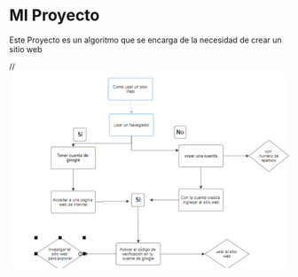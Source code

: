 # MI Proyecto
Este Proyecto es un algoritmo que se encarga de la necesidad de crear un sitio web

//
![alt text](<Captura de pantalla 2024-03-15 210021.png>)